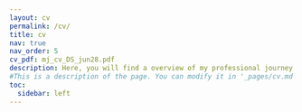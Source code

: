 ```yaml
---
layout: cv
permalink: /cv/
title: cv
nav: true
nav_order: 5
cv_pdf: mj_cv_DS_jun28.pdf
description: Here, you will find a overview of my professional journey. To download a PDF version of my CV, please click on  the top pdf download button.
#This is a description of the page. You can modify it in '_pages/cv.md'. You can also change or remove the top pdf download button.
toc:
  sidebar: left
---
```

